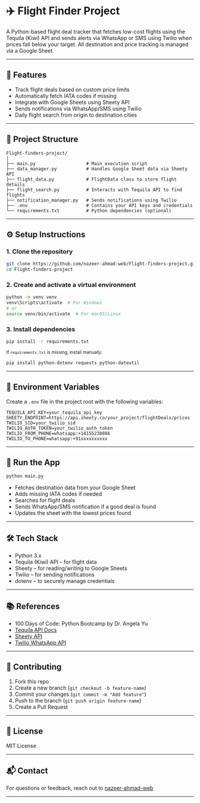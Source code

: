 # ✈️ Flight Finder Project

A Python-based flight deal tracker that fetches low-cost flights using the Tequila (Kiwi) API and sends alerts via WhatsApp or SMS using Twilio when prices fall below your target. All destination and price tracking is managed via a Google Sheet.

---

## 🧠 Features

- Track flight deals based on custom price limits
- Automatically fetch IATA codes if missing
- Integrate with Google Sheets using Sheety API
- Sends notifications via WhatsApp/SMS using Twilio
- Daily flight search from origin to destination cities

---

## 📁 Project Structure

```text
Flight-finders-project/
│
├── main.py                   # Main execution script
├── data_manager.py           # Handles Google Sheet data via Sheety API
├── flight_data.py            # FlightData class to store flight details
├── flight_search.py          # Interacts with Tequila API to find flights
├── notification_manager.py   # Sends notifications using Twilio
├── .env                      # Contains your API keys and credentials
└── requirements.txt          # Python dependencies (optional)
```

---

## ⚙️ Setup Instructions

### 1. Clone the repository

```bash
git clone https://github.com/nazeer-ahmad-web/Flight-finders-project.git
cd Flight-finders-project
```

### 2. Create and activate a virtual environment

```bash
python -m venv venv
venv\Scripts\activate  # For Windows
# or
source venv/bin/activate  # For macOS/Linux
```

### 3. Install dependencies

```bash
pip install -r requirements.txt
```

<sub>If `requirements.txt` is missing, install manually:</sub>

```bash
pip install python-dotenv requests python-dateutil
```

---

## 🔐 Environment Variables

Create a `.env` file in the project root with the following variables:

```env
TEQUILA_API_KEY=your_tequila_api_key
SHEETY_ENDPOINT=https://api.sheety.co/your_project/flightDeals/prices
TWILIO_SID=your_twilio_sid
TWILIO_AUTH_TOKEN=your_twilio_auth_token
TWILIO_FROM_PHONE=whatsapp:+14155238886
TWILIO_TO_PHONE=whatsapp:+91xxxxxxxxxx
```

---

## 🚀 Run the App

```bash
python main.py
```

- Fetches destination data from your Google Sheet
- Adds missing IATA codes if needed
- Searches for flight deals
- Sends WhatsApp/SMS notification if a good deal is found
- Updates the sheet with the lowest prices found

---

## 🛠️ Tech Stack

- Python 3.x
- Tequila (Kiwi) API – for flight data
- Sheety – for reading/writing to Google Sheets
- Twilio – for sending notifications
- dotenv – to securely manage credentials

---

## 📚 References

- 100 Days of Code: Python Bootcamp by Dr. Angela Yu
- [Tequila API Docs](https://tequila.kiwi.com/portal/docs/tequila_api)
- [Sheety API](https://sheety.co/docs)
- [Twilio WhatsApp API](https://www.twilio.com/docs/whatsapp)

---

## 🤝 Contributing

1. Fork this repo
2. Create a new branch (`git checkout -b feature-name`)
3. Commit your changes (`git commit -m "Add feature"`)
4. Push to the branch (`git push origin feature-name`)
5. Create a Pull Request

---

## 📄 License

MIT License

---

## 📬 Contact

For questions or feedback, reach out to [nazeer-ahmad-web](https://github.com/nazeer-ahmad-web)

---


